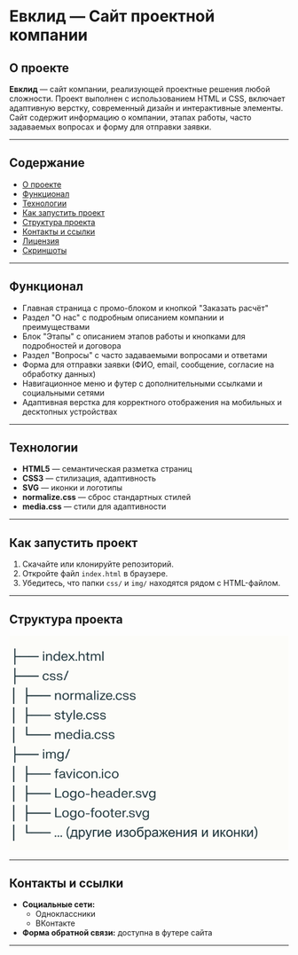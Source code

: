 # Евклид — Сайт проектной компании

## О проекте

**Евклид** — сайт компании, реализующей проектные решения любой сложности. Проект выполнен с использованием HTML и CSS, включает адаптивную верстку, современный дизайн и интерактивные элементы. Сайт содержит информацию о компании, этапах работы, часто задаваемых вопросах и форму для отправки заявки.

---

## Содержание

- [О проекте](#о-проекте)
- [Функционал](#функционал)
- [Технологии](#технологии)
- [Как запустить проект](#как-запустить-проект)
- [Структура проекта](#структура-проекта)
- [Контакты и ссылки](#контакты-и-ссылки)
- [Лицензия](#лицензия)
- [Скриншоты](#скриншоты)

---

## Функционал

- Главная страница с промо-блоком и кнопкой "Заказать расчёт"
- Раздел "О нас" с подробным описанием компании и преимуществами
- Блок "Этапы" с описанием этапов работы и кнопками для подробностей и договора
- Раздел "Вопросы" с часто задаваемыми вопросами и ответами
- Форма для отправки заявки (ФИО, email, сообщение, согласие на обработку данных)
- Навигационное меню и футер с дополнительными ссылками и социальными сетями
- Адаптивная верстка для корректного отображения на мобильных и десктопных устройствах

---

## Технологии

- **HTML5** — семантическая разметка страниц  
- **CSS3** — стилизация, адаптивность  
- **SVG** — иконки и логотипы  
- **normalize.css** — сброс стандартных стилей  
- **media.css** — стили для адаптивности

---

## Как запустить проект

1. Скачайте или клонируйте репозиторий.
2. Откройте файл `index.html` в браузере.
3. Убедитесь, что папки `css/` и `img/` находятся рядом с HTML-файлом.

---

## Структура проекта

![alt text](image.png)

---

## Контакты и ссылки

- **Социальные сети:**  
  - Одноклассники  
  - ВКонтакте
- **Форма обратной связи:** доступна в футере сайта

---